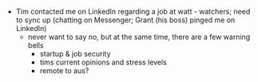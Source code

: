 - Tim contacted me on LinkedIn regarding a job at watt - watchers; need to sync up (chatting on Messenger; Grant (his boss) pinged me on LinkedIn)
  - never want to say no, but at the same time, there are a few warning bells
    - startup & job security
    - tims current opinions and stress levels
    - remote to aus?
